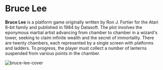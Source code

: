 # Bruce Lee

**Bruce Lee** is a platform game originally written by Ron J. Fortier for the Atari 8-bit family and published in 1984 by Datasoft.
The plot involves the eponymous martial artist advancing from chamber to chamber in a wizard's tower, seeking to claim infinite wealth and the secret of immortality. There are twenty chambers, each represented by a single screen with platforms and ladders. To progress, the player must collect a number of lanterns suspended from various points in the chamber.

![bruce-lee-cover](http://www.atarimania.com/8bit/screens/bruce_lee.gif)
